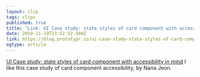 ```yaml
---
layout: clip 
tags: clips 
published: true 
title: "Link: UI Case study: state styles of card component with accessibility in mind" 
date: 2019-11-19T23:52:52.440Z 
link: https://blog.prototypr.io/ui-case-study-state-styles-of-card-component-with-accessibility-in-mind-2f30137c6108 
ogtype: article 
---
```

[UI Case study: state styles of card component with accessibility in mind](https://blog.prototypr.io/ui-case-study-state-styles-of-card-component-with-accessibility-in-mind-2f30137c6108) 
I like this case study of card component accessibility, by Nana Jeon.